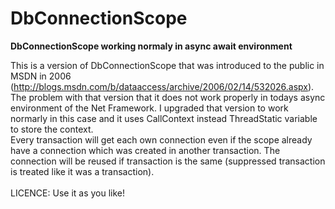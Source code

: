 # DbConnectionScope
<b>DbConnectionScope working normaly in async await environment</b>

This is a version of DbConnectionScope that was introduced to the public in MSDN in 2006 (http://blogs.msdn.com/b/dataaccess/archive/2006/02/14/532026.aspx).
The problem with that version that it does not work properly in todays async environment of the Net Framework.
I upgraded that version to work normarly in this case and it uses CallContext instead ThreadStatic variable to store
the context.<br/>
Every transaction will get each own connection even if the scope already have a connection which was created in another transaction.
The connection will be reused if transaction is the same (suppressed transaction is treated like it was a transaction).
<br/><br/>
LICENCE: Use it as you like!
